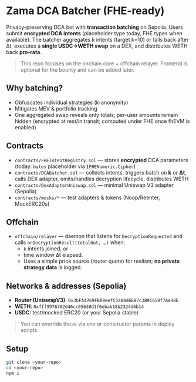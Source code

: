 # Zama DCA Batcher (FHE-ready)

Privacy-preserving DCA bot with **transaction batching** on Sepolia. Users submit **encrypted DCA intents** (placeholder type today, FHE types when available). The batcher aggregates k intents (target k=10) or falls back after Δt, executes a **single USDC→WETH swap** on a DEX, and distributes WETH back **pro-rata**.

> This repo focuses on the onchain core + offchain relayer. Frontend is optional for the bounty and can be added later.

## Why batching?
- Obfuscates individual strategies (k-anonymity)
- Mitigates MEV & portfolio tracking
- One aggregated swap reveals only totals; per-user amounts remain hidden (encrypted at rest/in transit; computed under FHE once fhEVM is enabled)

## Contracts
- `contracts/FHEIntentRegistry.sol` — stores **encrypted** DCA parameters (today: `bytes` placeholder via `IFHENumeric.Cipher`)
- `contracts/DCABatcher.sol` — collects intents, triggers batch on **k** or **Δt**, calls DEX adapter, emits/handles decryption lifecycle, distributes WETH
- `contracts/DexAdapterUniswap.sol` — minimal Uniswap V3 adapter (Sepolia)
- `contracts/mocks/*` — test adapters & tokens (Noop/Reenter, MockERC20s)

## Offchain
- `offchain/relayer` — daemon that listens for `DecryptionRequested` and calls `onDecryptionResult(totalOut, …)` when:
  - `k` intents joined, or
  - time window Δt elapsed.
  - Uses a simple price source (router quote) for realism; **no private strategy data** is logged.

## Networks & addresses (Sepolia)
- **Router (UniswapV3)**: `0x3bFA4769FB09eefC5a80d6E87c3B9C650f7Ae48E`
- **WETH**: `0xfff9976782d46cc05630d1f6ebab18b2324d6b14`
- **USDC**: test/mocked ERC20 (or your Sepolia stable)

> You can override these via env or constructor params in deploy scripts.

## Setup
```bash
git clone <your-repo>
cd <your-repo>
npm i

